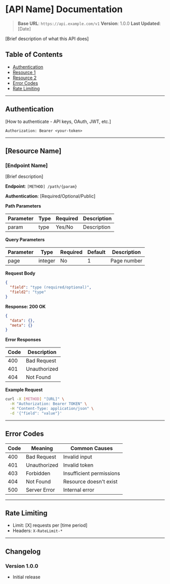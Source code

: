 # [API Name] Documentation

> **Base URL**: `https://api.example.com/v1`
> **Version**: 1.0.0
> **Last Updated**: [Date]

[Brief description of what this API does]

## Table of Contents

- [Authentication](#authentication)
- [Resource 1](#resource-1)
- [Resource 2](#resource-2)
- [Error Codes](#error-codes)
- [Rate Limiting](#rate-limiting)

---

## Authentication

[How to authenticate - API keys, OAuth, JWT, etc.]

```http
Authorization: Bearer <your-token>
```

---

## [Resource Name]

### [Endpoint Name]

[Brief description]

**Endpoint**: `[METHOD] /path/{param}`

**Authentication**: [Required/Optional/Public]

**Path Parameters**

| Parameter | Type | Required | Description |
|-----------|------|----------|-------------|
| param | type | Yes/No | Description |

**Query Parameters**

| Parameter | Type | Required | Default | Description |
|-----------|------|----------|---------|-------------|
| page | integer | No | 1 | Page number |

**Request Body**

```json
{
  "field": "type (required/optional)",
  "field2": "type"
}
```

**Response: 200 OK**

```json
{
  "data": {},
  "meta": {}
}
```

**Error Responses**

| Code | Description |
|------|-------------|
| 400 | Bad Request |
| 401 | Unauthorized |
| 404 | Not Found |

**Example Request**

```bash
curl -X [METHOD] "[URL]" \
  -H "Authorization: Bearer TOKEN" \
  -H "Content-Type: application/json" \
  -d '{"field": "value"}'
```

---

## Error Codes

| Code | Meaning | Common Causes |
|------|---------|---------------|
| 400 | Bad Request | Invalid input |
| 401 | Unauthorized | Invalid token |
| 403 | Forbidden | Insufficient permissions |
| 404 | Not Found | Resource doesn't exist |
| 500 | Server Error | Internal error |

---

## Rate Limiting

- Limit: [X] requests per [time period]
- Headers: `X-RateLimit-*`

---

## Changelog

### Version 1.0.0
- Initial release
